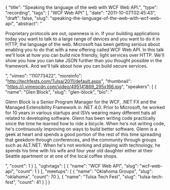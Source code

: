 {
  "title": "Speaking the language of the web with WCF Web API.",
  "type": "recording",
  "tags": [
    "WCF Web API"
  ],
  "date": "2011-10-07T02:45:43",
  "draft": false,
  "slug": "speaking-the-language-of-the-web-with-wcf-web-api",
  "abstract": "<p>Proprietary protocols are out, openness is in. If your building applications today you want to talk to a large range of devices and you want to do it in HTTP, the language of the web. Microsoft has been getting serious about enabling you to do that with a new offering called WCF Web API. In this talk we'll look at how you can build nice friendly, light services over HTTP. We'll show you how you can take JSON further than you thought possible in the framework. And we'll talk about how you can build secure services.</p>",
  "vimeo": "110773422",
  "moreinfo": "http://techfests.com/Tulsa/2011/default.aspx",
  "thumbnail": "https://i.vimeocdn.com/video/495141869_295x166.jpg",
  "speakers": [
    {
      "name": "Glen Block",
      "slug": "glen-block",
      "bio": "<p>Glenn Block is a Senior Program Manager for the WCF, .NET FX and the Managed Extensibility Framework in .NET 4.0. Prior to Microsoft, he worked for 10 years in various startups and ISVs wearing many different hats all related to developing software. Glenn has been writing code practically since the time he learned how to ride a bicycle. When he's not writing code, he's continuously improving on ways to build better software. Glenn is a geek at heart and spends a good portion of the rest of this time spreading that geekdom through conferences, and the community through groups such as ALT.NET. When he's not working and playing with technology, he spends his time with his wife and four year old daughter either at their Seattle apartment or at one of the local coffee shops.</p>",
      "count": 1
    }
  ],
  "ugtvtags": [
    {
      "name": "WCF Web API",
      "slug": "wcf-web-api",
      "count": 1
    }
  ],
  "meetups": [
    {
      "name": "Oklahoma Groups",
      "slug": "oklahoma",
      "count": 70
    },
    {
      "name": "Tulsa Tech Fest",
      "slug": "tulsa-tech-fest",
      "count": 41
    }
  ]
}